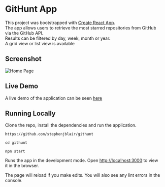 # GitHunt App

This project was bootstrapped with [Create React App](https://github.com/facebook/create-react-app).  
The app allows users to retrieve the most starred repositories from GitHub via the GitHub API.  
Results can be filtered by day, week, month or year.  
A grid view or list view is available

## Screenshot

![Home Page](./img/githunt.png)

## Live Demo

A live demo of the application can be seen [here](https://githunt-app.netlify.app)

## Running Locally

Clone the repo, install the dependencies and run the application.

`https://github.com/stephenjblair/githunt`

`cd githunt`

`npm start`

Runs the app in the development mode.
Open [http://localhost:3000](http://localhost:3000) to view it in the browser.

The page will reload if you make edits.
You will also see any lint errors in the console.
